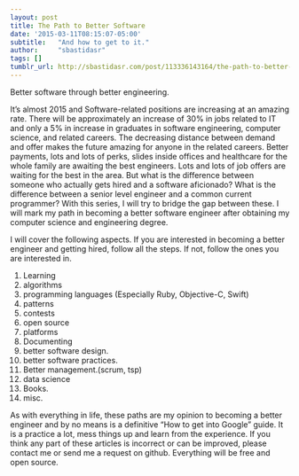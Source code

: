 ```yaml
---
layout: post
title: The Path to Better Software
date: '2015-03-11T08:15:07-05:00'
subtitle:   "And how to get to it."
author:     "sbastidasr"
tags: []
tumblr_url: http://sbastidasr.com/post/113336143164/the-path-to-better-software
---
```

Better software through better engineering.

It’s almost 2015 and Software-related positions are increasing at an amazing rate. There will be approximately an increase of 30% in jobs related to IT and only a 5% in increase in graduates in software engineering, computer science, and related careers. The decreasing distance between demand and offer makes the future amazing for anyone in the related careers. Better payments, lots and lots of perks, slides inside offices and healthcare for the whole family are awaiting the best engineers. Lots and lots of job offers are waiting for the best in the area. But what is the difference between someone who actually gets hired and a software aficionado? What is the difference between a senior level engineer and a common current programmer? With this series, I will try to bridge the gap between these. I will mark my path in becoming a better software engineer after obtaining my computer science and engineering degree.

I will cover the following aspects. If you are interested in becoming a better engineer and getting hired, follow all the steps. If not, follow the ones you are interested in.

1. Learning
2. algorithms
3. programming languages (Especially Ruby, Objective-C, Swift)
4. patterns
5. contests
6. open source
7. platforms
8. Documenting
9. better software design.
10. better software practices.
11. Better management.(scrum, tsp)
12. data science
13. Books.
14. misc.

As with everything in life, these paths are my opinion to becoming a better engineer and by no means is a definitive “How to get into Google” guide. It is a practice a lot, mess things up and learn from the experience. If you think any part of these articles is incorrect or can be improved, please contact me or send me a request on github. Everything will be free and open source.
